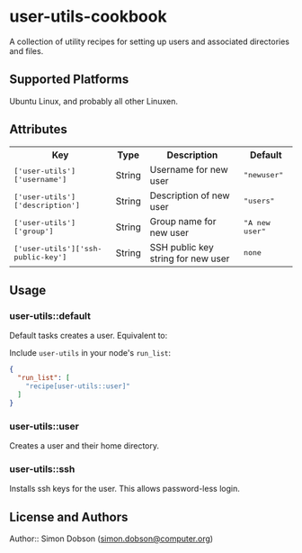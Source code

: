 # user-utils-cookbook

A collection of utility recipes for setting up users and
associated directories and files.

## Supported Platforms

Ubuntu Linux, and probably all other Linuxen.

## Attributes

<table>
  <tr>
    <th>Key</th>
    <th>Type</th>
    <th>Description</th>
    <th>Default</th>
  </tr>
  <tr>
    <td><tt>['user-utils']['username']</tt></td>
    <td>String</td>
    <td>Username for new user</td>
    <td><tt>"newuser"</tt></td>
  </tr>
  <tr>
    <td><tt>['user-utils']['description']</tt></td>
    <td>String</td>
    <td>Description of new user</td>
    <td><tt>"users"</tt></td>
  </tr>
  <tr>
    <td><tt>['user-utils']['group']</tt></td>
    <td>String</td>
    <td>Group name for new user</td>
    <td><tt>"A new user"</tt></td>
  </tr>
  <tr>
    <td><tt>['user-utils']['ssh-public-key']</tt></td>
    <td>String</td>
    <td>SSH public key string for new user</td>
    <td><tt>none</tt></td>
  </tr>
</table>

## Usage

### user-utils::default

Default tasks creates a user. Equivalent to:

Include `user-utils` in your node's `run_list`:

```json
{
  "run_list": [
    "recipe[user-utils::user]"
  ]
}
```

### user-utils::user

Creates a user and their home directory.

### user-utils::ssh

Installs ssh keys for the user. This allows password-less login.

## License and Authors

Author:: Simon Dobson (<simon.dobson@computer.org>)
